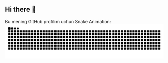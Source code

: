 ## Hi there 👋

Bu mening GitHub profilim uchun Snake Animation:
![Snake animation](https://raw.githubusercontent.com/michael-abdul/michael-abdul/output/github-contribution-grid-snake.svg)


<!--
**michael-abdul/michael-abdul** is a ✨ _special_ ✨ repository because its `README.md` (this file) appears on your GitHub profile.

Here are some ideas to get you started:

- 🔭 I’m currently working on ...
- 🌱 I’m currently learning ...
- 👯 I’m looking to collaborate on ...
- 🤔 I’m looking for help with ...
- 💬 Ask me about ...
- 📫 How to reach me: ...
- 😄 Pronouns: ...
- ⚡ Fun fact: ...
-->
